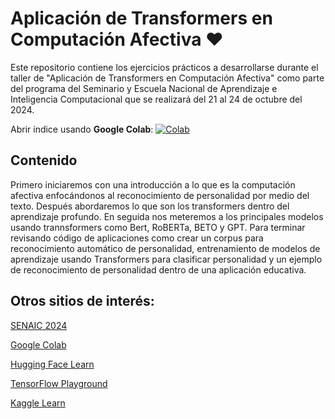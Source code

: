 # Aplicación de Transformers en Computación Afectiva ♥️

Este repositorio contiene los ejercicios prácticos a desarrollarse durante el taller de "Aplicación de Transformers en Computación Afectiva" como parte del programa del Seminario y Escuela Nacional de Aprendizaje e Inteligencia Computacional que se realizará del 21 al 24 de octubre del 2024.

Abrir índice usando **Google Colab**: [![Colab](https://colab.research.google.com/assets/colab-badge.svg)](https://colab.research.google.com/github/vbatiz/SENAIC2024/blob/main/notebooks/indice.ipynb)

## Contenido

Primero iniciaremos con una introducción a lo que es la computación afectiva enfocándonos al reconocimiento de personalidad por medio del texto. Después abordaremos lo que son los transformers dentro del aprendizaje profundo. En seguida nos meteremos a los principales modelos usando trannsformers como Bert, RoBERTa, BETO y GPT. Para terminar revisando código de aplicaciones como crear un corpus para reconocimiento automático de personalidad, entrenamiento de modelos de aprendizaje usando Transformers para clasificar personalidad y un ejemplo de reconocimiento de personalidad dentro de una aplicación educativa.

## Otros sitios de interés:

[SENAIC 2024](https://ccc.inaoep.mx/SENAIC/)

[Google Colab](http://colab.research.google.com)

[Hugging Face Learn](https://huggingface.co/learn)

[TensorFlow Playground](https://playground.tensorflow.org)

[Kaggle Learn](https://www.kaggle.com/learn)